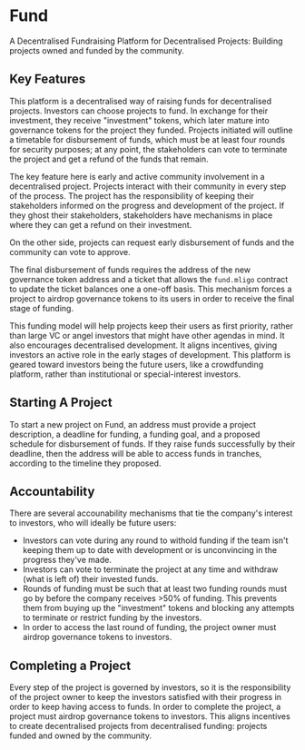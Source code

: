 # Fund
A Decentralised Fundraising Platform for Decentralised Projects: 
Building projects owned and funded by the community.

## Key Features

This platform is a decentralised way of raising funds for decentralised projects. Investors can choose projects to fund. In exchange for their investment, they receive "investment" tokens, which later mature into governance tokens for the project they funded. Projects initiated will outline a timetable for disbursement of funds, which must be at least four rounds for security purposes; at any point, the stakeholders can vote to terminate the project and get a refund of the funds that remain.

The key feature here is early and active community involvement in a decentralised project. Projects interact with their community in every step of the process. The project has the responsibility of keeping their stakeholders informed on the progress and development of the project. If they ghost their stakeholders, stakeholders have mechanisms in place where they can get a refund on their investment.

On the other side, projects can request early disbursement of funds and the community can vote to approve.

The final disbursement of funds requires the address of the new governance token address and a ticket that allows the `fund.mligo` contract to update the ticket balances one a one-off basis. This mechanism forces a project to airdrop governance tokens to its users in order to receive the final stage of funding.

This funding model will help projects keep their users as first priority, rather than large VC or angel investors that might have other agendas in mind. It also encourages decentralised development. It aligns incentives, giving investors an active role in the early stages of development. This platform is geared toward investors being the future users, like a crowdfunding platform, rather than institutional or special-interest investors.

## Starting A Project 

To start a new project on Fund, an address must provide a project description, a deadline for funding, a funding goal, and a proposed schedule for disbursement of funds. If they raise funds successfully by their deadline, then the address will be able to access funds in tranches, according to the timeline they proposed.

## Accountability 

There are several accounability mechanisms that tie the company's interest to investors, who will ideally be future users:
* Investors can vote during any round to withold funding if the team isn't keeping them up to date with development or is unconvincing in the progress they've made.
* Investors can vote to terminate the project at any time and withdraw (what is left of) their invested funds.
* Rounds of funding must be such that at least two funding rounds must go by before the company receives >50% of funding. This prevents them from buying up the "investment" tokens and blocking any attempts to terminate or restrict funding by the investors.
* In order to access the last round of funding, the project owner must airdrop governance tokens to investors.

## Completing a Project
Every step of the project is governed by investors, so it is the responsibility of the project owner to keep the investors satisfied with their progress in order to keep having access to funds. In order to complete the project, a project must airdrop governance tokens to investors. This aligns incentives to create decentralised projects from decentralised funding: projects funded and owned by the community.